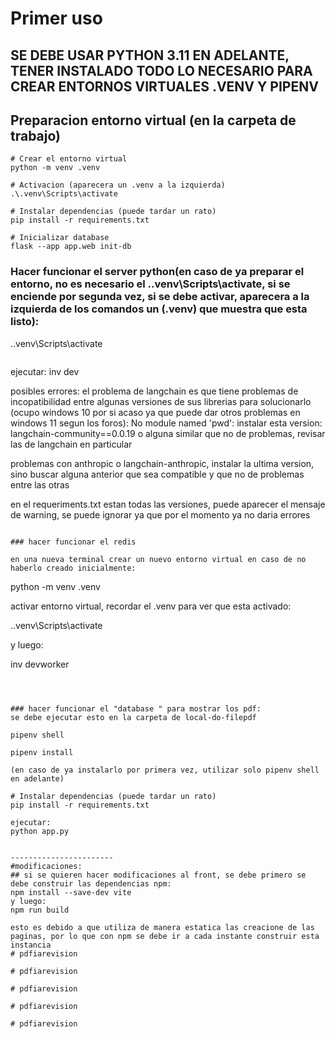 # Primer uso
## SE DEBE USAR PYTHON 3.11 EN ADELANTE, TENER INSTALADO TODO LO NECESARIO PARA CREAR ENTORNOS VIRTUALES .VENV Y PIPENV
## Preparacion entorno virtual (en la carpeta de trabajo)

```
# Crear el entorno virtual
python -m venv .venv

# Activacion (aparecera un .venv a la izquierda)
.\.venv\Scripts\activate

# Instalar dependencias (puede tardar un rato)
pip install -r requirements.txt

# Inicializar database
flask --app app.web init-db
```

### Hacer funcionar el server python(en caso de ya preparar el entorno, no es necesario el .\.venv\Scripts\activate, si se enciende por segunda vez, si se debe activar, aparecera a la izquierda de los comandos un (.venv) que muestra que esta listo):

.\.venv\Scripts\activate
```
```
ejecutar: 
inv dev

posibles errores: el problema de langchain es que 
tiene problemas de incopatibilidad entre algunas versiones de sus  librerias
para solucionarlo (ocupo windows 10 por si acaso ya que puede dar otros problemas en windows 11 segun los foros):
No module named 'pwd': instalar esta version: langchain-community==0.0.19 o alguna similar que no de problemas, revisar las de langchain en particular 

problemas con anthropic o langchain-anthropic, instalar la ultima version, sino buscar alguna anterior que sea compatible y que no de problemas entre las otras

en el requeriments.txt estan todas las versiones, puede aparecer el mensaje de warning, se puede ignorar ya que por el momento ya no daria errores

```

### hacer funcionar el redis

en una nueva terminal crear un nuevo entorno virtual en caso de no haberlo creado inicialmente:
```
python -m venv .venv

activar entorno virtual, recordar el .venv para ver que esta activado:

.\.venv\Scripts\activate

y luego: 

inv devworker
```



### hacer funcionar el "database " para mostrar los pdf:
se debe ejecutar esto en la carpeta de local-do-filepdf

pipenv shell

pipenv install

(en caso de ya instalarlo por primera vez, utilizar solo pipenv shell en adelante)

# Instalar dependencias (puede tardar un rato)
pip install -r requirements.txt

ejecutar: 
python app.py


-----------------------
#modificaciones:
## si se quieren hacer modificaciones al front, se debe primero se debe construir las dependencias npm:
npm install --save-dev vite
y luego: 
npm run build

esto es debido a que utiliza de manera estatica las creacione de las paginas, por lo que con npm se debe ir a cada instante construir esta instancia
#   p d f i a r e v i s i o n  
 #   p d f i a r e v i s i o n  
 #   p d f i a r e v i s i o n  
 #   p d f i a r e v i s i o n  
 #   p d f i a r e v i s i o n  
 